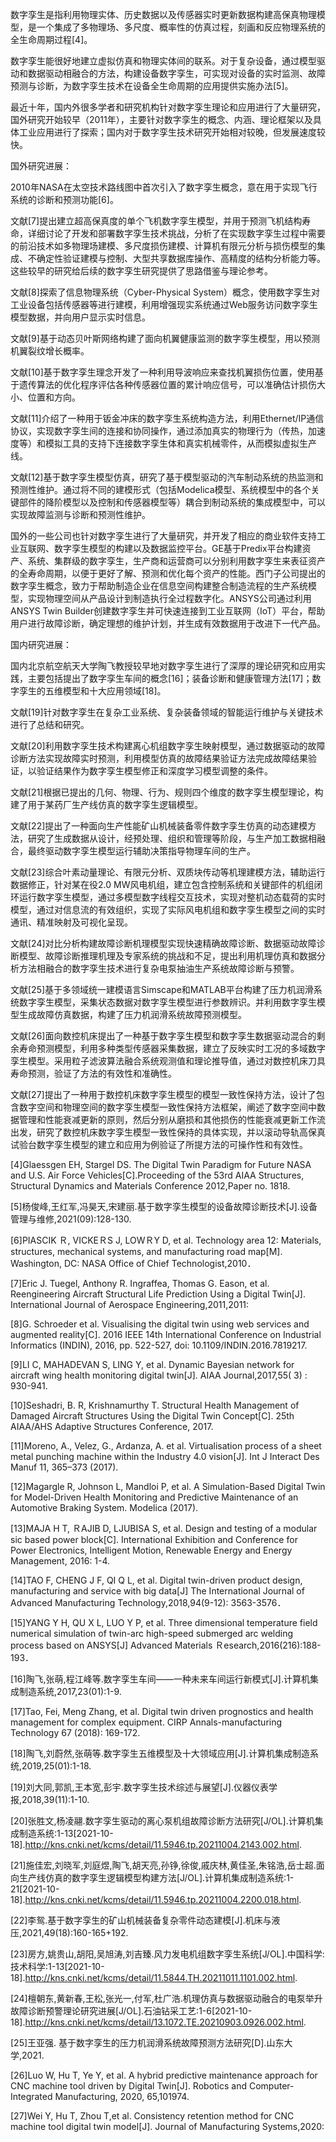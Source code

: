 数字孪生是指利用物理实体、历史数据以及传感器实时更新数据构建高保真物理模型，是一个集成了多物理场、多尺度、概率性的仿真过程，刻画和反应物理系统的全生命周期过程[4]。



数字孪生能很好地建立虚拟仿真和物理实体间的联系。对于复杂设备，通过模型驱动和数据驱动相融合的方法，构建设备数字孪生，可实现对设备的实时监测、故障预测与诊断，为数字孪生技术在设备全生命周期的应用提供实施办法[5]。



最近十年，国内外很多学者和研究机构针对数字孪生理论和应用进行了大量研究，国外研究开始较早（2011年），主要针对数字孪生的概念、内涵、理论框架以及具体工业应用进行了探索；国内对于数字孪生技术研究开始相对较晚，但发展速度较快。



国外研究进展：



2010年NASA在太空技术路线图中首次引入了数字孪生概念，意在用于实现飞行系统的诊断和预测功能[6]。



文献[7]提出建立超高保真度的单个飞机数字孪生模型，并用于预测飞机结构寿命，详细讨论了开发和部署数字孪生技术挑战，分析了在实现数字孪生过程中需要的前沿技术如多物理场建模、多尺度损伤建模、计算机有限元分析与损伤模型的集成、不确定性验证建模与控制、大型共享数据库操作、高精度的结构分析能力等。这些较早的研究给后续的数字孪生研究提供了思路借鉴与理论参考。



文献[8]探索了信息物理系统（Cyber-Physical System）概念，使用数字孪生对工业设备包括传感器等进行建模，利用增强现实系统通过Web服务访问数字孪生模型数据，并向用户显示实时信息。



文献[9]基于动态贝叶斯网络构建了面向机翼健康监测的数字孪生模型，用以预测机翼裂纹增长概率。



文献[10]基于数字孪生理念开发了一种利用导波响应来查找机翼损伤位置，使用基于遗传算法的优化程序评估各种传感器位置的累计响应信号，可以准确估计损伤大小、位置和方向。



文献[11]介绍了一种用于钣金冲床的数字孪生系统构造方法，利用Ethernet/IP通信协议，实现数字孪生间的连接和协同操作，通过添加真实的物理行为（传热，加速度等）和模拟工具的支持下连接数字孪生体和真实机械零件，从而模拟虚拟生产线。



文献[12]基于数字孪生模型仿真，研究了基于模型驱动的汽车制动系统的热监测和预测性维护。通过将不同的建模形式（包括Modelica模型、系统模型中的各个关键部件的降阶模型以及控制和传感器模型等）耦合到制动系统的集成模型中，可以实现故障监测与诊断和预测性维护。



国外的一些公司也针对数字孪生进行了大量研究，并开发了相应的商业软件支持工业互联网、数字孪生模型的构建以及数据监控平台。GE基于Predix平台构建资产、系统、集群级的数字孪生，生产商和运营商可以分别利用数字孪生来表征资产的全寿命周期，以便于更好了解、预测和优化每个资产的性能。西门子公司提出的数字孪生概念，致力于帮助制造企业在信息空间构建整合制造流程的生产系统模型，实现物理空间从产品设计到制造执行全过程数字化。ANSYS公司通过利用ANSYS Twin Builder创建数字孪生并可快速连接到工业互联网（IoT）平台，帮助用户进行故障诊断，确定理想的维护计划，并生成有效数据用于改进下一代产品。



国内研究进展：



国内北京航空航天大学陶飞教授较早地对数字孪生进行了深厚的理论研究和应用实践，主要包括提出了数字孪生车间的概念[16]；装备诊断和健康管理方法[17]；数字孪生的五维模型和十大应用领域[18]。



文献[19]针对数字孪生在复杂工业系统、复杂装备领域的智能运行维护与关键技术进行了总结和研究。



文献[20]利用数字孪生技术构建离心机组数字孪生映射模型，通过数据驱动的故障诊断方法实现故障实时预测，利用模型仿真的故障结果验证方法完成故障结果验证，以验证结果作为数字孪生模型修正和深度学习模型调整的条件。



文献[21]根据已提出的几何、物理、行为、规则四个维度的数字孪生模型理论，构建了用于某药厂生产线仿真的数字孪生逻辑模型。



文献[22]提出了一种面向生产性能矿山机械装备零件数字孪生仿真的动态建模方法，研究了生成数据从设计，经预处理、组织和管理等阶段，与生产加工数据相融合，最终驱动数字孪生模型运行辅助决策指导物理车间的生产。



文献[23]综合叶素动量理论、有限元分析、双质块传动等机理建模方法，辅助运行数据修正，针对某在役2.0 MW风电机组，建立包含控制系统和关键部件的机组闭环运行数字孪生模型，通过多模型数字线程交互技术，实现对整机动态载荷的实时模型，通过对信息流的有效组织，实现了实际风电机组和数字孪生模型之间的实时通讯、精准映射及可视化呈现。



文献[24]对比分析构建故障诊断机理模型实现快速精确故障诊断、数据驱动故障诊断模型、故障诊断推理机理及专家系统的挑战和不足，提出利用机理仿真和数据分析方法相融合的数字孪生技术进行复杂电泵抽油生产系统故障诊断与预警。



文献[25]基于多领域统一建模语言Simscape和MATLAB平台构建了压力机润滑系统数字孪生模型，采集状态数据对数字孪生模型进行参数辨识。并利用数字孪生模型生成故障仿真数据，构建了压力机润滑系统故障预测模型。



文献[26]面向数控机床提出了一种基于数字孪生模型和数字孪生数据驱动混合的剩余寿命预测模型，利用多种类型传感器采集数据，建立了反映实时工况的多域数字孪生模型。采用粒子滤波算法融合系统观测值和理论推导值，通过对数控机床刀具寿命预测，验证了方法的有效性和准确性。



文献[27]提出了一种用于数控机床数字孪生模型的模型一致性保持方法，设计了包含数字空间和物理空间的数字孪生模型一致性保持方法框架，阐述了数字空间中数据管理和性能衰减更新的原则，然后分别从磨损和其他损伤的性能衰减更新工作流出发，研究了数控机床数字孪生模型一致性保持的具体实现，并以滚动导轨高保真试验台数字孪生模型的建立和应用为例验证了所提方法的可操作性和有效性。





[4]Glaessgen EH, Stargel DS. The Digital Twin Paradigm for Future NASA and U.S. Air Force Vehicles[C].Proceeding of the 53rd AIAA Structures, Structural Dynamics and Materials Conference 2012,Paper no. 1818.

[5]杨俊峰,王红军,冯昊天,宋建丽.基于数字孪生模型的设备故障诊断技术[J].设备管理与维修,2021(09):128-130.

[6]PIASCIK Ｒ, VICKEＲS J, LOWＲY D, et al. Technology area 12: Materials, structures, mechanical systems, and manufacturing road map[M]. Washington, DC: NASA Office of Chief Technologist,2010．

[7]Eric J. Tuegel, Anthony R. Ingraffea, Thomas G. Eason, et al. Reengineering Aircraft Structural Life Prediction Using a Digital Twin[J]. International Journal of Aerospace Engineering,2011,2011:

[8]G. Schroeder et al. Visualising the digital twin using web services and augmented reality[C]. 2016 IEEE 14th International Conference on Industrial Informatics (INDIN), 2016, pp. 522-527, doi: 10.1109/INDIN.2016.7819217.

[9]LI C, MAHADEVAN S,  LING Y, et al. Dynamic Bayesian network for aircraft wing health monitoring digital twin[J]. AIAA Journal,2017,55( 3) : 930-941.

[10]Seshadri, B. R,  Krishnamurthy T.  Structural Health Management of Damaged Aircraft Structures Using the Digital Twin Concept[C]. 25th AIAA/AHS Adaptive Structures Conference, 2017.

[11]Moreno, A., Velez, G., Ardanza, A. et al. Virtualisation process of a sheet metal punching machine within the Industry 4.0 vision[J]. Int J Interact Des Manuf 11, 365–373 (2017). 

[12]Magargle R,  Johnson L, Mandloi P, et al. A Simulation-Based Digital Twin for Model-Driven Health Monitoring and Predictive Maintenance of an Automotive Braking System. Modelica (2017).

[13]MAJA H T, ＲAJIB D,  LJUBISA S, et al. Design and testing of a modular sic based power block[C]. International Exhibition and Conference for Power Electronics, Intelligent Motion, Renewable Energy and Energy Management, 2016: 1-4.

[14]TAO F, CHENG J F, QI Q L, et al. Digital twin-driven product design, manufacturing and service with big data[J] The International Journal of Advanced Manufacturing Technology,2018,94(9-12): 3563-3576．

[15]YANG Y H, QU X L, LUO Y P, et al. Three dimensional temperature field numerical simulation of twin-arc high-speed submerged arc welding process based on ANSYS[J] Advanced Materials Ｒesearch,2016(216):188-193．

[16]陶飞,张萌,程江峰等.数字孪生车间——一种未来车间运行新模式[J].计算机集成制造系统,2017,23(01):1-9.

[17]Tao, Fei, Meng Zhang, et al. Digital twin driven prognostics and health management for complex equipment. CIRP Annals-manufacturing Technology 67 (2018): 169-172.

[18]陶飞,刘蔚然,张萌等.数字孪生五维模型及十大领域应用[J].计算机集成制造系统,2019,25(01):1-18.

[19]刘大同,郭凯,王本宽,彭宇.数字孪生技术综述与展望[J].仪器仪表学报,2018,39(11):1-10.

[20]张胜文,杨凌翮.数字孪生驱动的离心泵机组故障诊断方法研究[J/OL].计算机集成制造系统:1-13[2021-10-18].http://kns.cnki.net/kcms/detail/11.5946.tp.20211004.2143.002.html.

[21]施佳宏,刘晓军,刘庭煜,陶飞,胡天亮,孙铮,徐俊,戚庆林,黄佳圣,朱铭浩,岳士超.面向生产线仿真的数字孪生逻辑模型构建方法[J/OL].计算机集成制造系统:1-21[2021-10-18].http://kns.cnki.net/kcms/detail/11.5946.tp.20211004.2200.018.html.

[22]李鸳.基于数字孪生的矿山机械装备复杂零件动态建模[J].机床与液压,2021,49(18):160-165+192.

[23]房方,姚贵山,胡阳,吴旭涛,刘吉臻.风力发电机组数字孪生系统[J/OL].中国科学:技术科学:1-13[2021-10-18].http://kns.cnki.net/kcms/detail/11.5844.TH.20211011.1101.002.html.

[24]檀朝东,黄新春,王松,张光一,付军,杜广浩.机理仿真与数据驱动融合的电泵举升故障诊断预警理论研究进展[J/OL].石油钻采工艺:1-6[2021-10-18].http://kns.cnki.net/kcms/detail/13.1072.TE.20210903.0926.002.html.

[25]王亚强. 基于数字孪生的压力机润滑系统故障预测方法研究[D].山东大学,2021.

[26]Luo W, Hu T, Ye Y, et al. A hybrid predictive maintenance approach for CNC machine tool driven by Digital Twin[J]. Robotics and Computer-Integrated Manufacturing, 2020, 65,101974.

[27]Wei Y, Hu T, Zhou T,et al. Consistency retention method for CNC machine tool digital twin model[J]. Journal of Manufacturing Systems,2020: